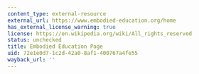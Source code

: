 ```yaml
---
content_type: external-resource
external_url: https://www.embodied-education.org/home
has_external_license_warning: true
license: https://en.wikipedia.org/wiki/All_rights_reserved
status: unchecked
title: Embodied Education Page
uid: 72e1e0d7-1c2d-42a0-8af1-400767a4fe55
wayback_url: ''
---
```

